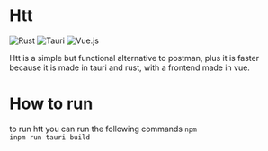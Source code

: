 # Htt

![Rust](https://img.shields.io/badge/rust-%23000000.svg?style=for-the-badge&logo=rust&logoColor=white)
![Tauri](https://img.shields.io/badge/tauri-%2324C8DB.svg?style=for-the-badge&logo=tauri&logoColor=%23FFFFFF)
![Vue.js](https://img.shields.io/badge/vuejs-%2335495e.svg?style=for-the-badge&logo=vuedotjs&logoColor=%234FC08D)

Htt is a simple but functional alternative to postman, plus it is faster because it is made in tauri and rust, with a frontend made in vue.

# How to run
to run htt you can run the following commands
<code>npm i</code><code>npm run tauri build</code>
